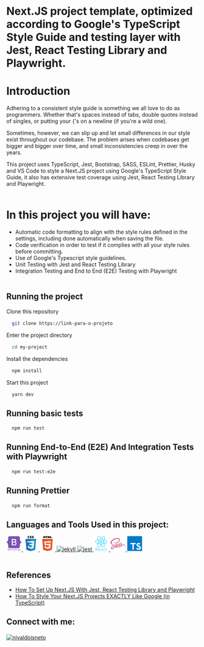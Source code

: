 # Next.JS project template, optimized according to Google's TypeScript Style Guide and testing layer with Jest, React Testing Library and Playwright.

# Introduction

Adhering to a consistent style guide is something we all love to do as programmers. Whether that's spaces instead of tabs, double quotes instead of singles, or putting your {'s on a newline (if you're a wild one).

Sometimes, however, we can slip up and let small differences in our style exist throughout our codebase. The problem arises when codebases get bigger and bigger over time, and small inconsistencies creep in over the years.

This project uses TypeScript, Jest, Bootstrap, SASS, ESLint, Prettier, Husky and VS Code to style a Next.JS project using Google's TypeScript Style Guide, it also has extensive test coverage using Jest, React Testing Library and Playwright.<br><br>

# In this project you will have:

- Automatic code formatting to align with the style rules defined in the settings, including done automatically when saving the file.
- Code verification in order to test if it complies with all your style rules before committing.
- Use of Google's Typescript style guidelines.
- Unit Testing with Jest and React Testing Library
- Integration Testing and End to End (E2E) Testing with Playwright
  <br><br>

## Running the project

Clone this repository

```bash
  git clone https://link-para-o-projeto
```

Enter the project directory

```bash
  cd my-project
```

Install the dependencies

```bash
  npm install
```

Start this project

```bash
  yarn dev
```

## Running basic tests

```bash
  npm run test
```

## Running End-to-End (E2E) And Integration Tests with Playwright

```bash
  npm run test:e2e
```

## Running Prettier

```bash
  npm run format
```

## Languages and Tools Used in this project:

<p align="left"><a href="https://getbootstrap.com" target="_blank" rel="noreferrer"> <img src="https://raw.githubusercontent.com/devicons/devicon/master/icons/bootstrap/bootstrap-plain-wordmark.svg" alt="bootstrap" width="40" height="40"/> </a> <a href="https://www.w3schools.com/css/" target="_blank" rel="noreferrer"> <img src="https://raw.githubusercontent.com/devicons/devicon/master/icons/css3/css3-original-wordmark.svg" alt="css3" width="40" height="40"/> </a> <a href="https://www.w3.org/html/" target="_blank" rel="noreferrer"> <img src="https://raw.githubusercontent.com/devicons/devicon/master/icons/html5/html5-original-wordmark.svg" alt="html5" width="40" height="40"/> </a> <a href="https://jekyllrb.com/" target="_blank" rel="noreferrer"> <img src="https://www.vectorlogo.zone/logos/jekyllrb/jekyllrb-icon.svg" alt="jekyll" width="40" height="40"/> </a> <a href="https://jestjs.io" target="_blank" rel="noreferrer"> <img src="https://www.vectorlogo.zone/logos/jestjsio/jestjsio-icon.svg" alt="jest" width="40" height="40"/> </a> <a href="https://reactjs.org/" target="_blank" rel="noreferrer"> <img src="https://raw.githubusercontent.com/devicons/devicon/master/icons/react/react-original-wordmark.svg" alt="react" width="40" height="40"/> </a> <a href="https://sass-lang.com" target="_blank" rel="noreferrer"> <img src="https://raw.githubusercontent.com/devicons/devicon/master/icons/sass/sass-original.svg" alt="sass" width="40" height="40"/> </a> <a href="https://www.typescriptlang.org/" target="_blank" rel="noreferrer"> <img src="https://raw.githubusercontent.com/devicons/devicon/master/icons/typescript/typescript-original.svg" alt="typescript" width="40" height="40"/> </a> <br><br></p>

## References

- [How To Set Up Next.JS With Jest, React Testing Library and Playwright](https://blog.jarrodwatts.com/how-to-set-up-nextjs-with-jest-react-testing-library-and-playwright)
- [How To Style Your Next.JS Projects EXACTLY Like Google (in TypeScript)](https://blog.jarrodwatts.com/nextjs-eslint-prettier-husky)

## Connect with me:

<p align="left">
<a href="https://linkedin.com/in/nivaldojsneto" target="blank"><img align="center" src="https://raw.githubusercontent.com/rahuldkjain/github-profile-readme-generator/master/src/images/icons/Social/linked-in-alt.svg" alt="nivaldojsneto" height="30" width="40" /></a><br><br>
</p>
